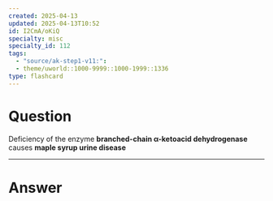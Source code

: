 ```yaml
---
created: 2025-04-13
updated: 2025-04-13T10:52
id: I2CmA/oKiQ
specialty: misc
specialty_id: 112
tags:
  - "source/ak-step1-v11:": 
  - theme/uworld::1000-9999::1000-1999::1336
type: flashcard
---
```


# Question
Deficiency of the enzyme **branched-chain α-ketoacid dehydrogenase** causes **maple syrup urine disease**

---

# Answer
